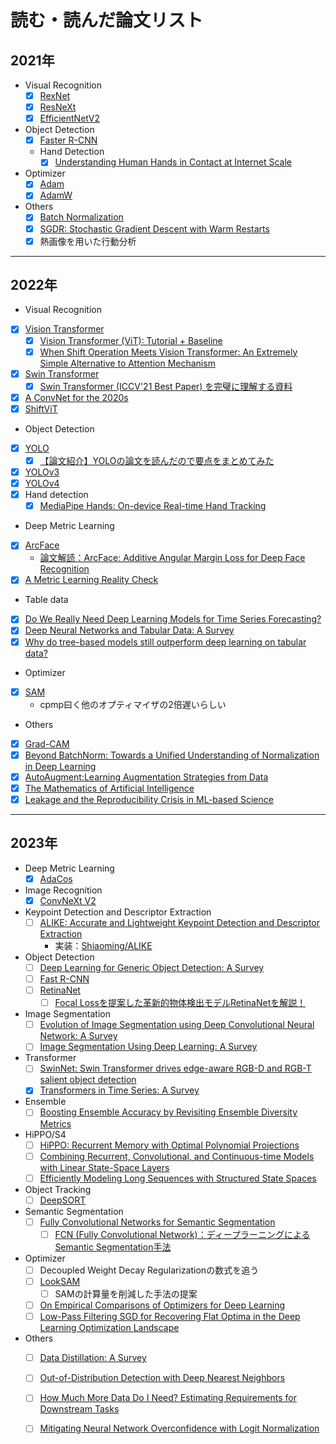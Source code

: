 # 読む・読んだ論文リスト

## 2021年
- Visual Recognition
  - [x] [RexNet](https://arxiv.org/pdf/1512.03385.pdf)
  - [x] [ResNeXt](https://arxiv.org/pdf/1611.05431.pdf)
  - [x] [EfficientNetV2](https://arxiv.org/abs/2104.00298)

- Object Detection
  - [x] [Faster R-CNN](https://arxiv.org/pdf/1506.01497.pdf)
  - Hand Detection
    - [x] [Understanding Human Hands in Contact at Internet Scale](https://arxiv.org/search/cs?searchtype=author&query=Fouhey%2C+D+F)

- Optimizer
  - [x] [Adam](https://arxiv.org/abs/1412.6980)
  - [x] [AdamW](https://arxiv.org/pdf/1711.05101.pdf)

- Others
  - [x] [Batch Normalization](https://arxiv.org/abs/1502.03167)
  - [x] [SGDR: Stochastic Gradient Descent with Warm Restarts](https://arxiv.org/abs/1608.03983)
  - [x] 熱画像を用いた行動分析

---

## 2022年
-   Visual Recognition
  - [x] [Vision Transformer](https://arxiv.org/pdf/2010.11929.pdf)
    - [x] [Vision Transformer (ViT): Tutorial + Baseline](https://www.kaggle.com/abhinand05/vision-transformer-vit-tutorial-baseline)
    - [x] [When Shift Operation Meets Vision Transformer: An Extremely Simple Alternative to Attention Mechanism](https://arxiv.org/pdf/2201.10801.pdf)
  - [x] [Swin Transformer](https://arxiv.org/pdf/2103.14030.pdf)
    - [x] [Swin Transformer (ICCV'21 Best Paper) を完璧に理解する資料](https://www.slideshare.net/ren4yu/swin-transformer-iccv21-best-paper)
  - [x] [A ConvNet for the 2020s](https://arxiv.org/pdf/2201.03545.pdf)
  - [x] [ShiftViT](https://arxiv.org/pdf/2201.10801.pdf)
-   Object Detection
  - [x] [YOLO](https://arxiv.org/pdf/1506.02640.pdf)
      - [x] [【論文紹介】YOLOの論文を読んだので要点をまとめてみた](https://dev.classmethod.jp/articles/research_paper_yolo/)
  - [x] [YOLOv3](https://arxiv.org/pdf/1804.02767.pdf)
  - [x] [YOLOv4](https://arxiv.org/pdf/2004.10934.pdf)
  - [x] Hand detection
      - [x] [MediaPipe Hands: On-device Real-time Hand Tracking](https://arxiv.org/pdf/2006.10214.pdf)
-   Deep Metric Learning
   -   [x] [ArcFace](https://arxiv.org/pdf/1801.07698.pdf)
      - [論文解読：ArcFace: Additive Angular Margin Loss for Deep Face Recognition](https://yuukou-exp.plus/dnn-paper-arcface-additive-angular-margin-loss-for-deep-face-recognition/)
   -   [x] [A Metric Learning Reality Check](https://arxiv.org/pdf/2003.08505.pdf)
-   Table data
   -   [x] [Do We Really Need Deep Learning Models for Time Series Forecasting?](https://arxiv.org/pdf/2101.02118.pdf)
   -   [x] [Deep Neural Networks and Tabular Data: A Survey](https://arxiv.org/pdf/2110.01889.pdf)
   -   [x] [Why do tree-based models still outperform deep learning on tabular data?](https://arxiv.org/pdf/2207.08815.pdf)
-   Optimizer
   -   [x] [SAM](https://arxiv.org/pdf/2010.01412.pdf)
      -   cpmp曰く他のオプティマイザの2倍遅いらしい

-   Others
   - [x] [Grad-CAM](https://arxiv.org/pdf/1610.02391.pdf)
   - [x] [Beyond BatchNorm: Towards a Unified Understanding of Normalization in Deep Learning](https://proceedings.neurips.cc/paper/2021/file/2578eb9cdf020730f77793e8b58e165a-Paper.pdf)
   - [x] [AutoAugment:Learning Augmentation Strategies from Data](https://arxiv.org/pdf/1805.09501.pdf)
   - [x] [The Mathematics of Artificial Intelligence](https://arxiv.org/pdf/2203.08890.pdf)
   - [x] [Leakage and the Reproducibility Crisis in ML-based Science](https://reproducible.cs.princeton.edu/irreproducibility-paper.pdf)

---

## 2023年

-   Deep Metric Learning
    -   [x] [AdaCos](https://arxiv.org/abs/1905.00292)
-   Image Recognition
    -   [x] [ConvNeXt V2](https://arxiv.org/abs/2301.00808)
-   Keypoint Detection and Descriptor Extraction
    -   [ ] [ALIKE: Accurate and Lightweight Keypoint Detection and Descriptor Extraction](https://arxiv.org/pdf/2112.02906.pdf)
        -   実装：[Shiaoming/ALIKE](https://github.com/Shiaoming/ALIKE)
-   Object Detection
    -   [ ] [Deep Learning for Generic Object Detection: A Survey](https://arxiv.org/abs/1809.02165)
    -   [ ] [Fast R-CNN](https://arxiv.org/pdf/1504.08083.pdf)
    -   [ ] [RetinaNet](https://arxiv.org/pdf/1708.02002.pdf)
        - [ ] [Focal Lossを提案した革新的物体検出モデルRetinaNetを解説！](https://deepsquare.jp/2020/10/retinanet/)

-   Image Segmentation
    -   [ ] [Evolution of Image Segmentation using Deep Convolutional Neural Network: A Survey](https://arxiv.org/abs/2001.04074)
    -   [ ] [Image Segmentation Using Deep Learning: A Survey](https://arxiv.org/pdf/2001.05566.pdf)

-   Transformer
    - [ ] [SwinNet: Swin Transformer drives edge-aware RGB-D and RGB-T salient object detection](https://arxiv.org/pdf/2204.05585v1.pdf)
    - [x] [Transformers in Time Series: A Survey](https://arxiv.org/abs/2202.07125)
-   Ensemble
    - [ ] [Boosting Ensemble Accuracy by Revisiting Ensemble Diversity Metrics](https://openaccess.thecvf.com/content/CVPR2021/papers/Wu_Boosting_Ensemble_Accuracy_by_Revisiting_Ensemble_Diversity_Metrics_CVPR_2021_paper.pdf)
-   HiPPO/S4
    - [ ] [HiPPO: Recurrent Memory with Optimal Polynomial Projections](https://arxiv.org/pdf/2008.07669.pdf)
    - [ ] [Combining Recurrent, Convolutional, and Continuous-time Models with Linear State-Space Layers](https://arxiv.org/pdf/2110.13985.pdf)
    - [ ] [Efficiently Modeling Long Sequences with Structured State Spaces](https://arxiv.org/pdf/2111.00396v2.pdf)
-   Object Tracking
    - [ ] [DeepSORT](https://arxiv.org/pdf/1703.07402.pdf)
-   Semantic Segmentation
    - [ ] [Fully Convolutional Networks for Semantic Segmentation](https://arxiv.org/pdf/1411.4038.pdf)
        - [ ] [FCN (Fully Convolutional Network)：ディープラーニングによるSemantic Segmentation手法](https://blog.negativemind.com/2019/03/11/semantic-segmentation-by-fully-convolutional-network/)
-   Optimizer
    - [ ] Decoupled Weight Decay Regularizationの数式を追う
    - [ ] [LookSAM](https://arxiv.org/pdf/2203.02714.pdf)
        - [ ] SAMの計算量を削減した手法の提案
    - [ ] [On Empirical Comparisons of Optimizers for Deep Learning](https://arxiv.org/pdf/1910.05446.pdf)
    - [ ] [Low-Pass Filtering SGD for Recovering Flat Optima in the Deep Learning Optimization Landscape](https://arxiv.org/pdf/2201.08025.pdf)
-   Others
    -   [ ] [Data Distillation: A Survey](https://arxiv.org/abs/2301.04272)
    -   [ ] [Out-of-Distribution Detection with Deep Nearest Neighbors](https://arxiv.org/pdf/2204.06507.pdf)
    -   [ ] [How Much More Data Do I Need? Estimating Requirements for Downstream Tasks](https://arxiv.org/pdf/2207.01725.pdf)
    -   [ ] [Mitigating Neural Network Overconfidence with Logit Normalization](https://arxiv.org/pdf/2205.09310.pdf)

